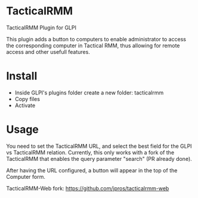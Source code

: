 # TacticalRMM

TacticalRMM Plugin for GLPI

This plugin adds a button to computers to enable administrator to access the corresponding computer in Tactical RMM, thus allowing for remote access and other usefull features.

# Install

- Inside GLPI's plugins folder create a new folder: tacticalrmm
- Copy files
- Activate


# Usage
You need to set the TacticalRMM URL, and select the best field for the GLPI vs TacticalRMM relation.
Currently, this only works with a fork of the TacticalRMM that enables the query parameter "search" (PR already done).

After having the URL configured, a button will appear in the top of the Computer form.


TacticalRMM-Web fork: https://github.com/jpros/tacticalrmm-web 
